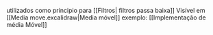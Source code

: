 utilizados como principio para [[Filtros| filtros passa baixa]]
Visível em [[Media move.excalidraw|Media móvel]]
exemplo: [[Implementação de média Móvel]]
